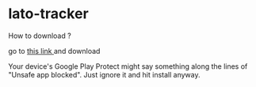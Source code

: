 # lato-tracker

How to download ?

go to 
<a href="https://github.com/jake-xy/lato-tracker/app/release/app-release.apk" target="_blank">
this link
</a>
and download


Your device's Google Play Protect might say something along the lines of "Unsafe app blocked". Just ignore it and hit install anyway.
